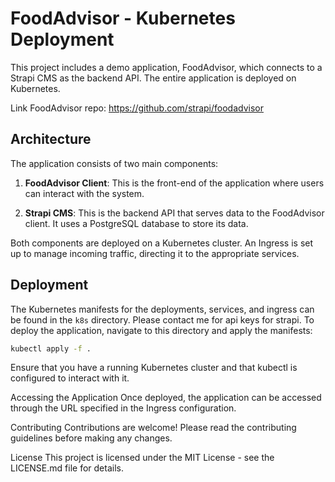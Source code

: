 # FoodAdvisor - Kubernetes Deployment

This project includes a demo application, FoodAdvisor, which connects to a Strapi CMS as the backend API. The entire application is deployed on Kubernetes.

Link FoodAdvisor repo: <https://github.com/strapi/foodadvisor>

## Architecture

The application consists of two main components:

1. **FoodAdvisor Client**: This is the front-end of the application where users can interact with the system.

2. **Strapi CMS**: This is the backend API that serves data to the FoodAdvisor client. It uses a PostgreSQL database to store its data.

Both components are deployed on a Kubernetes cluster. An Ingress is set up to manage incoming traffic, directing it to the appropriate services.

## Deployment

The Kubernetes manifests for the deployments, services, and ingress can be found in the `k8s` directory. Please contact me for api keys for strapi. To deploy the application, navigate to this directory and apply the manifests:

```bash
kubectl apply -f .
```

Ensure that you have a running Kubernetes cluster and that kubectl is configured to interact with it.

Accessing the Application
Once deployed, the application can be accessed through the URL specified in the Ingress configuration.

Contributing
Contributions are welcome! Please read the contributing guidelines before making any changes.

License
This project is licensed under the MIT License - see the LICENSE.md file for details.
